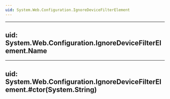 ```yaml
---
uid: System.Web.Configuration.IgnoreDeviceFilterElement
---
```


---
uid: System.Web.Configuration.IgnoreDeviceFilterElement.Name
---

---
uid: System.Web.Configuration.IgnoreDeviceFilterElement.#ctor(System.String)
---
